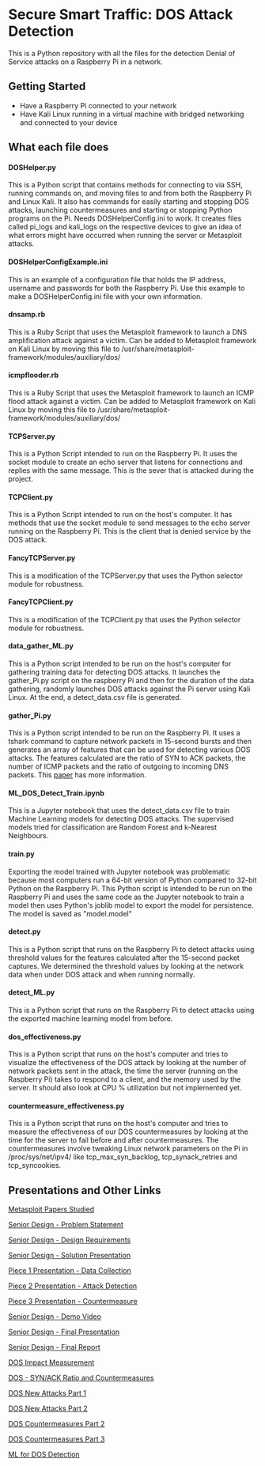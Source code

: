 # Secure Smart Traffic: DOS Attack Detection
This is a Python repository with all the files for the detection Denial of Service attacks on a Raspberry Pi in a
network.

## Getting Started
- Have a Raspberry Pi connected to your network
- Have Kali Linux running in a virtual machine with bridged networking and connected to your device

## What each file does
#### DOSHelper.py
This is a Python script that contains methods for connecting to via SSH, running commands on, and moving files to and 
from both the Raspberry Pi and Linux Kali. It also has commands for easily starting and stopping DOS attacks, launching 
countermeasures and starting or stopping Python programs on the Pi. Needs DOSHelperConfig.ini to work. It creates files 
called pi_logs and kali_logs on the respective devices to give an idea of what errors might have occurred when running 
the server or Metasploit attacks.

#### DOSHelperConfigExample.ini
This is an example of a configuration file that holds the IP address, username and passwords for both the Raspberry 
Pi. Use this example to make a DOSHelperConfig.ini file with your own information.

#### dnsamp.rb
This is a Ruby Script that uses the Metasploit framework to launch a DNS amplification
attack against a victim. Can be added to Metasploit framework on Kali Linux by moving this
file to /usr/share/metasploit-framework/modules/auxiliary/dos/

#### icmpflooder.rb
This is a Ruby Script that uses the Metasploit framework to launch an ICMP flood
attack against a victim. Can be added to Metasploit framework on Kali Linux by moving this
file to /usr/share/metasploit-framework/modules/auxiliary/dos/

#### TCPServer.py
This is a Python Script intended to run on the Raspberry Pi. It uses the socket module to create an echo server
that listens for connections and replies with the same message. This is the sever that is attacked during the project.

#### TCPClient.py
This is a Python Script intended to run on the host's computer. It has methods that use the socket module 
to send messages to the echo server running on the Raspberry Pi. This is the client that is denied service by the 
DOS attack.

#### FancyTCPServer.py
This is a modification of the TCPServer.py that uses the Python selector module for robustness.

#### FancyTCPClient.py
This is a modification of the TCPClient.py that uses the Python selector module for robustness.

#### data_gather_ML.py
This is a Python script intended to be run on the host's computer for gathering training data for detecting DOS attacks.
It launches the gather_Pi.py script on the raspberry Pi and then for the duration of the data gathering, randomly 
launches DOS attacks against the Pi server using Kali Linux. At the end, a detect_data.csv file is generated. 

#### gather_Pi.py
This is a Python script intended to be run on the Raspberry Pi. It uses a tshark command to capture network packets in 
15-second bursts and then generates an array of features that can be used for detecting various DOS attacks. The 
features calculated are the ratio of SYN to ACK packets, the number of ICMP packets and the ratio of outgoing to 
incoming DNS packets. This [paper](http://palms.princeton.edu/system/files/Machine_Learning_Based_DDoS_Attack_Detection_From_Source_Side_in_Cloud_camera_ready.pdf) has more information.

#### ML_DOS_Detect_Train.ipynb
This is a Jupyter notebook that uses the detect_data.csv file to train Machine Learning models for detecting DOS 
attacks. The supervised models tried for classification are Random Forest and k-Nearest Neighbours.

#### train.py
Exporting the model trained with Jupyter notebook was problematic because most computers run a 64-bit version of Python 
compared to 32-bit Python on the Raspberry Pi. This Python script is intended to be run on the Raspberry Pi and uses 
the same code as the Jupyter notebook to train a model then uses Python's joblib model to export the model for 
persistence. The model is saved as "model.model"

#### detect.py
This is a Python script that runs on the Raspberry Pi to detect attacks using threshold values for the features 
calculated after the 15-second packet captures. We determined the threshold values by looking at the network data when 
under DOS attack and when running normally.

#### detect_ML.py
This is a Python script that runs on the Raspberry Pi to detect attacks using the exported machine learning model from
before.

#### dos_effectiveness.py
This is a Python script that runs on the host's computer and tries to visualize the effectiveness of the DOS attack
by looking at the number of network packets sent in the attack, the time the server (running on the Raspberry Pi) takes 
to respond to a client, and the memory used by the server. It should also look at CPU % utilization but not implemented 
yet.

#### countermeasure_effectiveness.py
This is a Python script that runs on the host's computer and tries to measure the effectiveness of our DOS 
countermeasures by looking at the time for the server to fail before and after countermeasures. The countermeasures 
involve tweaking Linux network parameters on the Pi in /proc/sys/net/ipv4/ like tcp_max_syn_backlog, tcp_synack_retries 
and tcp_syncookies.

## Presentations and Other Links
[Metasploit Papers Studied](https://docs.google.com/document/d/1Sd_XhUCxBlOBOSzk6Z6ccgIeXhrHkL4AJ0olEWfULUo/edit?usp=sharing)

[Senior Design - Problem Statement](https://docs.google.com/document/d/1n68xlGU07YywAXPMpGL9K9J7cIQCQpe-tUON4wUxJKA/edit?usp=sharing)

[Senior Design - Design Requirements](https://docs.google.com/document/d/11PZTF6T4nRYcmjH9g7pVdV5uYIuQJupTRRH3lbEDiRk/edit?usp=sharing)

[Senior Design - Solution Presentation](https://docs.google.com/presentation/d/1ApbwHlydDVmaIVRZS7plRsq4RrU3ooM9OdxMwKhfc3w/edit?usp=sharing)

[Piece 1 Presentation - Data Collection](https://docs.google.com/presentation/d/1mKphcvQVs0ok8ns6mK9W09MdRgneyQtL6CPaE-UVw5Y/edit?usp=sharing)

[Piece 2 Presentation - Attack Detection](https://docs.google.com/presentation/d/13ygdzMmrBmUFGAKHZAc10L8srjsGTzwtOwnmus6O680/edit?usp=sharing)

[Piece 3 Presentation - Countermeasure](https://docs.google.com/presentation/d/1jP_rdIB-iN-vlTIcU2YNslPypVZTzVUfndWoRcrWQ0M/edit?usp=sharing)

[Senior Design - Demo Video](https://drive.google.com/file/d/1KHd-gFpnmqBCY3H9Hw9mDHbLLEIliyuW/view?usp=sharing)

[Senior Design - Final Presentation](https://docs.google.com/presentation/d/1t_H_K-v-8I31KZfuFfJh7FZYYhdAOQn04tfZ_T3IKuY/edit?usp=sharing)

[Senior Design - Final Report](https://docs.google.com/document/d/1Y_cFyYR6SnNvX_YbckHAZmpKns3R7UMmvtzyH3gNX2E/edit?usp=sharing)

[DOS Impact Measurement](https://www.icloud.com/keynote/0axCr2n-09wst-mgWIHXdlCIQ#Presentation_-_DoS)

[DOS - SYN/ACK Ratio and Countermeasures](https://www.icloud.com/keynote/0RPbEsIs8xZSe_dJ5RAjfZOvg#Syn/Ack_Ratio_and_Countermeasures)

[DOS New Attacks Part 1](https://www.icloud.com/keynote/0S_VHjrfjrDveqEu6uKwDbXaQ#DoS-New_Attacks)

[DOS New Attacks Part 2](https://www.icloud.com/keynote/0T_JdIeMiv_uO2leGQ8IxucSQ#DoS-New_Attacks_2)

[DOS Countermeasures Part 2](https://docs.google.com/presentation/d/1Z6aMIc22ubzjIT2B27D0LLkT7iZgTZ5Z6YFbaieXxiE/edit?usp=sharing)

[DOS Countermeasures Part 3](https://docs.google.com/presentation/d/1fXBzW1EU2hTPIAIfGCYmLh48Pu6eSPXCIVgQHw6FOu0/edit?usp=sharing)

[ML for DOS Detection](https://docs.google.com/presentation/d/1nWV9f80kWP1sVxlE3IzAffERHyvJGTk2GZ-x_XfT3wY/edit?usp=sharing)
